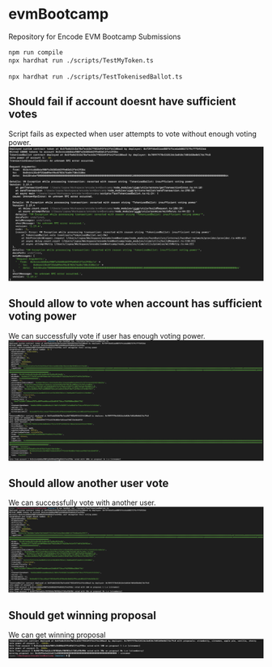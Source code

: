 # evmBootcamp
Repository for Encode EVM Bootcamp Submissions


```shell
npm run compile
npx hardhat run ./scripts/TestMyToken.ts

npx hardhat run ./scripts/TestTokenisedBallot.ts
```

## Should fail if account doesnt have sufficient votes
Script fails as expected when user attempts to vote without enough voting power.
  ![Screenshot](./screenshots/attempt_to_vote_insufficient_voting_power.png)

## Should allow to vote when account has sufficient voting power
We can successfully vote if user has enough voting power.
![Screenshot](./screenshots/successful_vote.png)

## Should allow another user vote
We can successfully vote with another user.
![Screenshot](./screenshots/successful_vote2.png)

## Should get winning proposal
We can get winning proposal
![Screenshot](./screenshots/get_winning_proposal.png)
